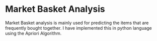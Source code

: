 # Market Basket Analysis
Market Basket analysis is mainly used for predicting the items that are frequently bought together.
I have implemented this in python language using the Apriori Algorithm.
